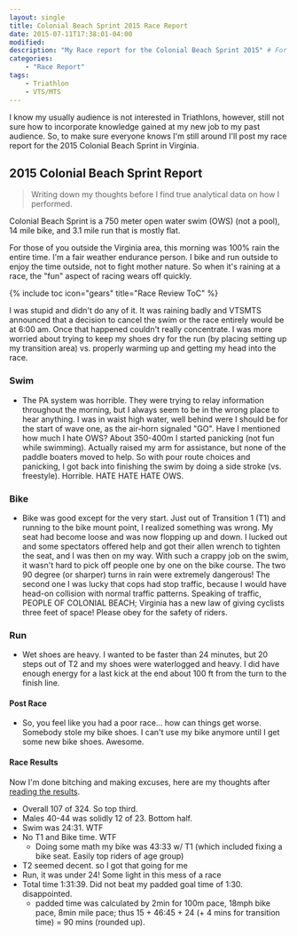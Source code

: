 ```yaml
---
layout: single
title: Colonial Beach Sprint 2015 Race Report
date: 2015-07-11T17:38:01-04:00
modified:
description: "My Race report for the Colonial Beach Sprint 2015" # For Twitter, not the Title
categories:
    - "Race Report"
tags:
    - Triathlon
    - VTS/MTS
---
```


I know my usually audience is not interested in Triathlons, however, still not sure how to incorporate knowledge gained at my new job to my past audience.  So, to make sure everyone knows I'm still around I'll post my race report for the 2015 Colonial Beach Sprint in Virginia.

2015 Colonial Beach Sprint Report
---
> Writing down my thoughts before I find true analytical data on how I performed.

Colonial Beach Sprint is a 750 meter open water swim (OWS) (not a pool), 14 mile bike, and 3.1 mile run that is mostly flat.

For those of you outside the Virginia area, this morning was 100% rain the entire time.  I'm a fair weather endurance person.  I bike and run outside to enjoy the time outside, not to fight mother nature.  So when it's raining at a race, the "fun" aspect of racing wears off quickly.

{% include toc icon="gears" title="Race Review ToC" %}

I was stupid and didn't do any of it.  It was raining badly and VTSMTS announced that a decision to cancel the swim or the race entirely would be at 6:00 am.  Once that happened couldn't really concentrate.  I was more worried about trying to keep my shoes dry for the run (by placing setting up my transition area) vs. properly warming up and getting my head into the race.

### Swim

- The PA system was horrible.  They were trying to relay information throughout the morning, but I always seem to be in the wrong place to hear anything.  I was in waist high water, well behind were I should be for the start of wave one, as the air-horn signaled "GO".  Have I mentioned how much I hate OWS?  About 350-400m I started panicking (not fun while swimming).  Actually raised my arm for assistance, but none of the paddle boaters moved to help.  So with pour route choices and panicking, I got back into finishing the swim by doing a side stroke (vs. freestyle).  Horrible. HATE HATE HATE OWS.

### Bike

- Bike was good except for the very start.  Just out of Transition 1 (T1) and running to the bike mount point, I realized something was wrong.  My seat had become loose and was now flopping up and down.  I lucked out and some spectators offered help and got their allen wrench to tighten the seat, and I was then on my way.  With such a crappy job on the swim, it wasn't hard to pick off people one by one on the bike course.  The two 90 degree (or sharper) turns in rain were extremely dangerous!  The second one I was lucky that cops had stop traffic, because I would have head-on collision with normal traffic patterns.  Speaking of traffic, PEOPLE OF COLONIAL BEACH; Virginia has a new law of giving cyclists three feet of space!  Please obey for the safety of riders.

### Run

- Wet shoes are heavy.  I wanted to be faster than 24 minutes, but 20 steps out of T2 and my shoes were waterlogged and heavy.  I did have enough energy for a last kick at the end about 100 ft from the turn to the finish line.

#### Post Race

- So, you feel like you had a poor race... how can things get worse.  Somebody stole my bike shoes.  I can't use my bike anymore until I get some new bike shoes.  Awesome.

#### Race Results

Now I'm done bitching and making excuses, here are my thoughts after [reading the results][vtsmts-cb-2015].

- Overall 107 of 324.  So top third.
- Males 40-44 was solidly 12 of 23.  Bottom half.
- Swim was 24:31.  WTF
- No T1 and Bike time. WTF
	+ Doing some math my bike was 43:33 w/ T1 (which included fixing a bike seat.  Easily top riders of age group)
- T2 seemed decent.  so I got that going for me
- Run, it was under 24! Some light in this mess of a race
- Total time 1:31:39.  Did not beat my padded goal time of 1:30.  disappointed.
	+ padded time was calculated by 2min for 100m pace, 18mph bike pace, 8min mile pace; thus 15 + 46:45 + 24 (+ 4 mins for transition time) = 90 mins (rounded up).

[vtsmts-cb-2015]: https://kineticmultisports.com/result/2015-results/2015-results-colonialsprintoverall/
